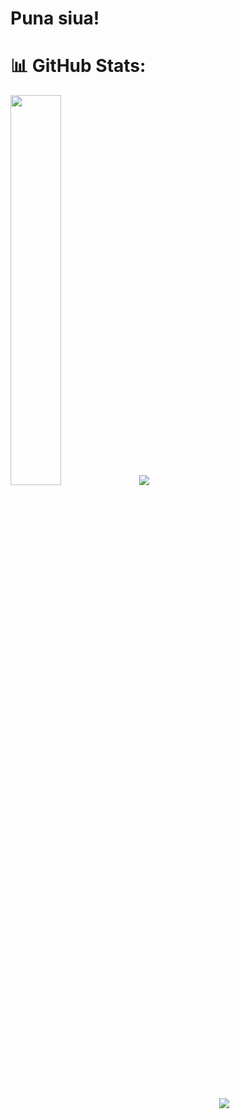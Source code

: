 # Puna siua!

# 📊 GitHub Stats:

<p align="left">
  <img width="40%" src="https://github-readme-stats.vercel.app/api?username=Aligatrone&theme=radical&hide_border=true&include_all_commits=false&count_private=true" />
  
  <img widtd="40%" src="https://github-readme-streak-stats.herokuapp.com/?user=Aligatrone&theme=radical&hide_border=true" />
</p>

<br/>

<p>
  <img width=330 height=10 src="https://manciniworldwide.com/wp-content/uploads/2019/02/invisible-png.png"/>
  
  <img src="https://github-readme-stats.vercel.app/api/top-langs/?username=Aligatrone&theme=radical&hide_border=true&include_all_commits=true&count_private=true&layout=compact" />
</p>
